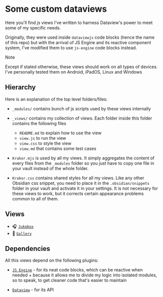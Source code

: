 
# Some custom dataviews

Here you'll find js views I've written to harness Dataview's power to meet some of my specific needs.

Originally, they were used inside `dataviewjs` code blocks (hence the name of this repo) but with the arrival of JS Engine and its reactive component system, I've modified them to use `js-engine` code blocks instead.

> [!NOTE]
> Except if stated otherwise, these views should work on all types of devices. I've personally tested them on Android, iPadOS, Linux and Windows


## Hierarchy

Here is an explanation of the top level folders/files:

- `_modules/` contains bunch of js scripts used by these views internally

- `_views/` contains my collection of views. Each folder inside this folder contains the following files
	- `README.md` to explain how to use the view
	- `view.js` to run the view
	- `view.css` to style the view
	- `view.md` that contains some test cases

- `Krakor.mjs` is used by all my views. It simply aggregates the content of every files from the `_modules` folder so you just have to copy one file in your vault instead of the whole folder.

- `Krakor.css` contains shared styles for all my views. Like any other Obsidian css snippet, you need to place it in the `.obsidian/snippets` folder in your vault and activate it in your settings. It is not necessary for these views to work, but it corrects certain appearance problems common to all of them.

## Views

- 🎧 [`Jukebox`](/_views/jukebox)
- 📁 [`Gallery`](/_views/gallery)

## Dependencies

All this views depend on the following plugins:

- [`JS Engine`](https://github.com/mProjectsCode/obsidian-js-engine-plugin) - for its neat code blocks, which can be reactive when needed + because it allows me to divide my logic into isolated modules, so to speak, to get cleaner code that's easier to maintain

- [`Dataview`](https://github.com/blacksmithgu/obsidian-dataview) - for its API
